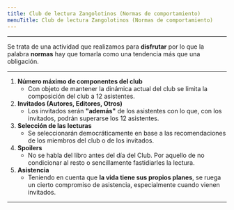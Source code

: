 ```yaml
---
title: Club de lectura Zangolotinos (Normas de comportamiento)
menuTitle: Club de lectura Zangolotinos (Normas de comportamiento)
---
```

***
Se trata de una actividad que realizamos para **disfrutar** por lo que la palabra **normas** hay que tomarla como una tendencia más que una obligación. 
***
1. **Número máximo de componentes del club**
    - Con objeto de mantener la dinámica actual del club se limita la composición del club a 12 asistentes.
2. **Invitados (Autores, Editores, Otros)**
    - Los invitados serán **"además"** de los asistentes con lo que, con los invitados, podrán superarse los 12 asistentes.
3. **Selección de las lecturas**
    - Se seleccionarán democráticamente en base a las recomendaciones de los miembros del club o de los invitados.
4. **Spoilers**
    - No se habla del libro antes del día del Club. Por aquello de no condicionar al resto o sencillamente fastidiarles la lectura. 
5. **Asistencia**
    - Teniendo en cuenta que **la vida tiene sus propios planes**, se ruega un cierto compromiso de asistencia, especialmente cuando vienen invitados.
***
